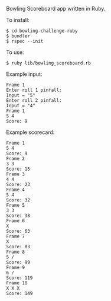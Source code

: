 Bowling Scoreboard app written in Ruby.

To install:
```
$ cd bowling-challenge-ruby
$ bundler
$ rspec --init
```

To use:
```
$ ruby lib/bowling_scoreboard.rb
```
Example input:
```
Frame 1
Enter roll 1 pinfall:
Input = "5"
Enter roll 2 pinfall:
Input = "4"
Frame 1
5 4
Score: 9
```
Example scorecard:
```
Frame 1
5 4
Score: 9
Frame 2
3 3
Score: 15
Frame 3
4 4
Score: 23
Frame 4
5 4
Score: 32
Frame 5
3 3
Score: 38
Frame 6
X
Score: 63
Frame 7
X
Score: 83
Frame 8
5 /
Score: 99
Frame 9
6 /
Score: 119
Frame 10
X X X
Score: 149
```